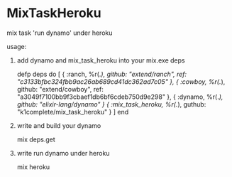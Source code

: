 # MixTaskHeroku

mix task 'run dynamo' under heroku

usage: 

1. add dynamo and mix_task_heroku into your mix.exe deps


    defp deps do
      [ { :ranch, %r(.*), github: "extend/ranch", ref: "c3133bfbc324fbb9ac26ab689cd41dc362ad7c05" },
        { :cowboy, %r(.*), github: "extend/cowboy", ref: "a3049f7100bb9f3cbaef1db6bf6cdeb750d9e298" },
        { :dynamo, %r(.*), github: "elixir-lang/dynamo" } 
        { :mix_task_heroku, %r(.*), guthub: "k1complete/mix_task_heroku" } ]
    end

2. write and build your dynamo

    mix deps.get

3. write run dynamo under heroku 

    mix heroku

